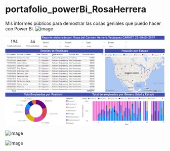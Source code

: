 # portafolio_powerBi_RosaHerrera
Mis informes públicos para demostrar las cosas geniales que puedo hacer con Power Bi.
![image](https://github.com/user-attachments/assets/143f3762-e672-4f48-ab6c-5f0e769ae448)

![alt text](image.png)

![image](https://github.com/user-attachments/assets/6df0aaec-a899-47f3-a6a7-429b5ad83375)

![image](https://github.com/user-attachments/assets/9a5f1c26-f114-4879-8e6b-dbadfae961e2)
